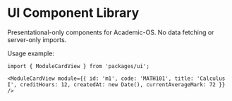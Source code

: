 # UI Component Library

Presentational-only components for Academic-OS. No data fetching or server-only imports.

Usage example:

```tsx
import { ModuleCardView } from 'packages/ui';

<ModuleCardView module={{ id: 'm1', code: 'MATH101', title: 'Calculus I', creditHours: 12, createdAt: new Date(), currentAverageMark: 72 }} />
```


<!-- Cosmetic change for pre-commit hook test -->
<!-- Cosmetic change for pre-commit hook test -->



